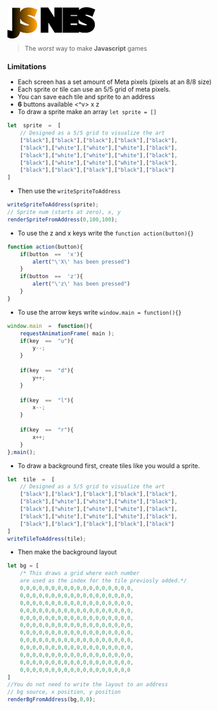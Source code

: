 <img  src="https://raw.githubusercontent.com/ClassicMC-Studios/ClassicMC-Studios.github.io/main/jsnes.png"  width="200"  align="center"/>

> The *worst* way to make **Javascript** games<br/>

###  Limitations

- Each screen has a set amount of Meta pixels (pixels at an 8/8 size)
- Each sprite or tile can use an 5/5 grid of meta pixels.
- You can save each tile and sprite to an address
-  **6** buttons available <^v> x z
- To draw a sprite make an array `let sprite = []`

``` js
let  sprite  =  [
	// Designed as a 5/5 grid to visualize the art
	["black"],["black"],["black"],["black"],["black"],
	["black"],["white"],["white"],["white"],["black"],
	["black"],["white"],["white"],["white"],["black"],
	["black"],["white"],["white"],["white"],["black"],
	["black"],["black"],["black"],["black"],["black"]
]
```

- Then use the `writeSpriteToAddress`
  
``` js
writeSpriteToAddress(sprite);
// Sprite num (starts at zero), x, y
renderSpriteFromAddress(0,100,100);
```

- To use the z and x keys write the `function action(button){}`

``` js
function action(button){
	if(button  ==  'x'){
		alert("\'X\' has been pressed")
	}
	if(button  ==  'z'){
		alert("\'z\' has been pressed")
	}
}
```

- To use the arrow keys write `window.main = function(){}`

``` js
window.main  =  function(){	
	requestAnimationFrame( main );
	if(key  ==  "u"){
		y--;
	}

	if(key  ==  "d"){
		y++;
	}

	if(key  ==  "l"){
		x--;
	}

	if(key  ==  "r"){
		x++;
	}
};main();

```

- To draw a background first, create tiles like you would a sprite.

```js
let  tile  =  [
	// Designed as a 5/5 grid to visualize the art
	["black"],["black"],["black"],["black"],["black"],
	["black"],["white"],["white"],["white"],["black"],
	["black"],["white"],["white"],["white"],["black"],
	["black"],["white"],["white"],["white"],["black"],
	["black"],["black"],["black"],["black"],["black"]
]
writeTileToAddress(tile);
```

- Then make the background layout

```js
let bg = [
	/* This draws a grid where each number
	are used as the index for the tile previosly added.*/
	0,0,0,0,0,0,0,0,0,0,0,0,0,0,0,0,0,0,
	0,0,0,0,0,0,0,0,0,0,0,0,0,0,0,0,0,0,
	0,0,0,0,0,0,0,0,0,0,0,0,0,0,0,0,0,0,
	0,0,0,0,0,0,0,0,0,0,0,0,0,0,0,0,0,0,
	0,0,0,0,0,0,0,0,0,0,0,0,0,0,0,0,0,0,
	0,0,0,0,0,0,0,0,0,0,0,0,0,0,0,0,0,0,
	0,0,0,0,0,0,0,0,0,0,0,0,0,0,0,0,0,0,
	0,0,0,0,0,0,0,0,0,0,0,0,0,0,0,0,0,0,
	0,0,0,0,0,0,0,0,0,0,0,0,0,0,0,0,0,0,
	0,0,0,0,0,0,0,0,0,0,0,0,0,0,0,0,0,0,
	0,0,0,0,0,0,0,0,0,0,0,0,0,0,0,0,0,0,
	0,0,0,0,0,0,0,0,0,0,0,0,0,0,0,0,0,0
]
//You do not need to write the layout to an address
// bg source, x position, y position
renderBgFromAddress(bg,0,0);
```